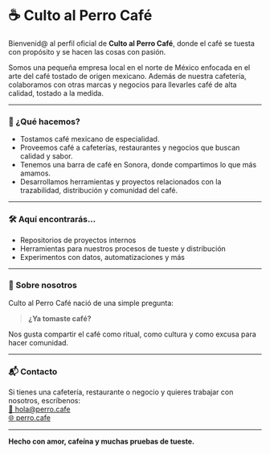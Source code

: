 # ☕ Culto al Perro Café

Bienvenid@ al perfil oficial de **Culto al Perro Café**, donde el café se tuesta con propósito y se hacen las cosas con pasión.

Somos una pequeña empresa local en el norte de México enfocada en el arte del café tostado de origen mexicano. Además de nuestra cafetería, colaboramos con otras marcas y negocios para llevarles café de alta calidad, tostado a la medida.

---

### 🚀 ¿Qué hacemos?

- Tostamos café mexicano de especialidad.  
- Proveemos café a cafeterías, restaurantes y negocios que buscan calidad y sabor.  
- Tenemos una barra de café en Sonora, donde compartimos lo que más amamos.  
- Desarrollamos herramientas y proyectos relacionados con la trazabilidad, distribución y comunidad del café.

---

### 🛠️ Aquí encontrarás...

- Repositorios de proyectos internos
- Herramientas para nuestros procesos de tueste y distribución
- Experimentos con datos, automatizaciones y más

---

### 🐶 Sobre nosotros

Culto al Perro Café nació de una simple pregunta:

> **¿Ya tomaste café?**

Nos gusta compartir el café como ritual, como cultura y como excusa para hacer comunidad.

---

### 📬 Contacto

Si tienes una cafetería, restaurante o negocio y quieres trabajar con nosotros, escríbenos:  
[📧 hola@perro.cafe](mailto:hola@perro.cafe)  
[🌐 perro.cafe](https://perro.cafe)

---

**Hecho con amor, cafeína y muchas pruebas de tueste.**
